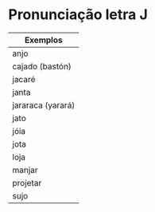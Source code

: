 # Pronunciação letra J

| Exemplos          |
| --                |
| anjo              |
| cajado (bastón)   |
| jacaré            |
| janta             |
| jararaca (yarará) |
| jato              |
| jóia              |
| jota              |
| loja              |
| manjar            |
| projetar          |
| sujo              |

